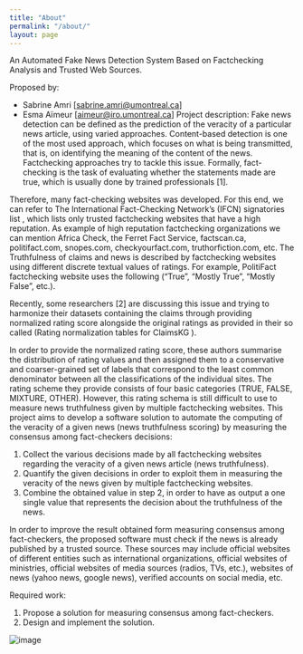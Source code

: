 ```yaml
---
title: "About"
permalink: "/about/"
layout: page
---
```


An Automated Fake News Detection System Based on Factchecking Analysis and Trusted Web Sources.

Proposed by:
-	Sabrine Amri [sabrine.amri@umontreal.ca]
-	Esma Aïmeur [aimeur@iro.umontreal.ca]
Project description:
Fake news detection can be defined as the prediction of the veracity of a particular news article, using varied approaches. Content-based detection is one of the most used approach, which focuses on what is being transmitted, that is, on identifying the meaning of the content of the news. Factchecking approaches try to tackle this issue.  Formally, fact-checking is the task of evaluating whether the statements made are true, which is usually done by trained professionals [1].

 
Therefore, many fact-checking websites was developed. For this end, we can refer to The International Fact-Checking Network’s (IFCN) signatories list , which lists only trusted factchecking websites that have a high reputation. As example of high reputation factchecking organizations we can mention Africa Check, the Ferret Fact Service, factscan.ca, politifact.com, snopes.com, checkyourfact.com, truthorfiction.com, etc.
The Truthfulness of claims and news is described by factchecking websites using different discrete textual values of ratings. For example, PolitiFact factchecking website uses the following (“True”, “Mostly True”, “Mostly False”, etc.).

 Recently, some researchers [2] are discussing this issue and trying to harmonize their datasets containing the claims through providing normalized rating score alongside the original ratings as provided in their so called (Rating normalization tables for ClaimsKG ). 

In order to provide the normalized rating score, these authors summarise the distribution of rating values and then assigned them to a conservative and coarser-grained set of labels that correspond to the least common denominator between all the classifications of the individual sites. The rating scheme they provide consists of four basic categories (TRUE, FALSE, MIXTURE, OTHER).
However, this rating schema is still difficult to use to measure news truthfulness given by multiple factchecking websites. 
This project aims to develop a software solution to automate the computing of the veracity of a given news (news truthfulness scoring) by measuring the consensus among fact-checkers decisions:
1.	Collect the various decisions made by all factchecking websites regarding the veracity of a given news article (news truthfulness). 
2.	Quantify the given decisions in order to exploit them in measuring the veracity of the news given by multiple factchecking websites. 
3.	Combine the obtained value in step 2, in order to have as output a one single value that represents the decision about the truthfulness of the news. 

In order to improve the result obtained form measuring consensus among fact-checkers, the proposed software must check if the news is already published by a trusted source. These sources may include official websites of different entities such as international organizations, official websites of ministries, official websites of media sources (radios, TVs, etc.), websites of news (yahoo news, google news), verified accounts on social media, etc.

Required work:

1.	Propose a solution for measuring consensus among fact-checkers.
2.	Design and implement the solution.


![image](https://user-images.githubusercontent.com/34576054/133950010-f40424a7-0f9a-416f-ae1b-70f05b4e314c.png)
